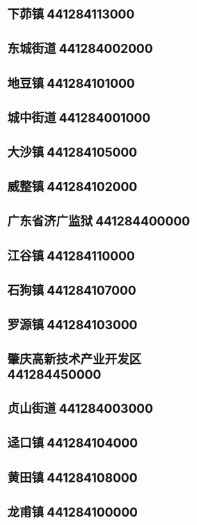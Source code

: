 # 下茆镇 441284113000
# 东城街道 441284002000
# 地豆镇 441284101000
# 城中街道 441284001000
# 大沙镇 441284105000
# 威整镇 441284102000
# 广东省济广监狱 441284400000
# 江谷镇 441284110000
# 石狗镇 441284107000
# 罗源镇 441284103000
# 肇庆高新技术产业开发区 441284450000
# 贞山街道 441284003000
# 迳口镇 441284104000
# 黄田镇 441284108000
# 龙甫镇 441284100000
